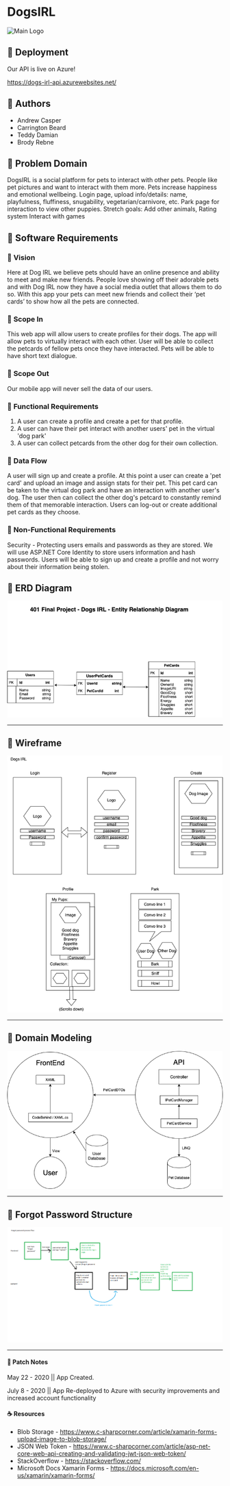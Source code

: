 # DogsIRL
![Main Logo](https://github.com/DogsIRLOrg/DogsIRL/blob/dev/assets/DogsIRL-logo.png)

## 🐶 Deployment
Our API is live on Azure!

https://dogs-irl-api.azurewebsites.net/

## 🐶 Authors
- Andrew Casper
- Carrington Beard
- Teddy Damian
- Brody Rebne

## 🐶 Problem Domain
DogsIRL is a social platform for pets to interact with other pets. People like pet pictures and want to interact with them more. Pets increase happiness and emotional wellbeing. Login page, upload info/details: name, playfulness, fluffiness, snugability, vegetarian/carnivore, etc. Park page for interaction to view other puppies.
Stretch goals: Add other animals, Rating system Interact with games

## 🐶 Software Requirements
### 🐾 **Vision**
Here at Dog IRL we believe pets should have an online presence and ability to meet and make new friends. People love showing off their adorable pets and with Dog IRL now they have a social media outlet that allows them to do so. With this app your pets can meet new friends and collect their ‘pet cards’ to show how all the pets are connected.

### 🐾 **Scope In**
This web app will allow users to create profiles for their dogs.
The app will allow pets to virtually interact with each other.
User will be able to collect the petcards of fellow pets once they have interacted.
Pets will be able to have short text dialogue.

### 🐾 **Scope Out**
Our mobile app will never sell the data of our users.

### 🐾 **Functional Requirements**
1. A user can create a profile and create a pet for that profile.
2. A user can have their pet interact with another users' pet in the virtual 'dog park'
3. A user can collect petcards from the other dog for their own collection.

### 🐾 **Data Flow**
	
A user will sign up and create a profile. At this point a user can create a 'pet card' and upload an image and assign stats for their pet. This pet card can be taken to the virtual dog park and have an interaction with another user's dog. The user then can collect the other dog's petcard to constantly remind them of that memorable interaction. Users can log-out or create additional pet cards as they choose.

### 🐾 **Non-Functional Requirements**

Security - Protecting users emails and passwords as they are stored. We will use ASP.NET Core Identity to store users information and hash passwords. Users will be able to sign up and create a profile and not worry about their information being stolen.

## 🐶 ERD Diagram
![ERD Diagram](https://github.com/401FinalProjectOrg/DogsIRL/blob/dev/DogsIRL%20ER%20Diagram.png)
*  *  *  *  *
## 🐶 Wireframe
![Wireframe](https://github.com/401FinalProjectOrg/DogsIRL/blob/dev/DogsIRL%20Wireframes.png)
*  *  *  *  *
## 🐶 Domain Modeling
![DomainModeling](https://github.com/401FinalProjectOrg/DogsIRL/blob/dev/DogsIRLDomainModel.png)
*  *  *  *  *
## 🐶 Forgot Password Structure
![ForgotPassword](https://github.com/401FinalProjectOrg/DogsIRL/blob/dev/Forgot-password.png)
*  *  *  *  *

#### 🔨 Patch Notes
May 22 - 2020 || App Created.

July 8 - 2020 || App Re-deployed to Azure with security improvements and increased account functionality

#### ☕ Resources
- Blob Storage - https://www.c-sharpcorner.com/article/xamarin-forms-upload-image-to-blob-storage/
- JSON Web Token - https://www.c-sharpcorner.com/article/asp-net-core-web-api-creating-and-validating-jwt-json-web-token/
- StackOverflow - https://stackoverflow.com/
- Microsoft Docs Xamarin Forms - https://docs.microsoft.com/en-us/xamarin/xamarin-forms/
